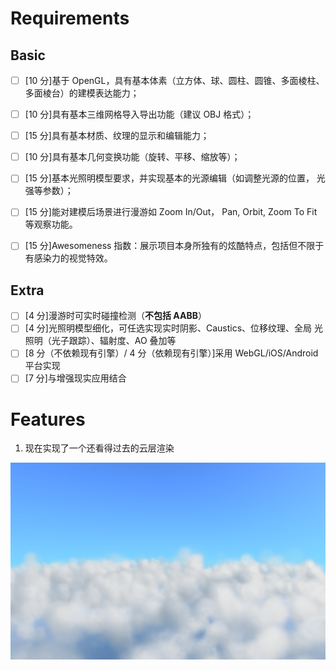 # Requirements

## Basic

- [ ] [10 分]基于 OpenGL，具有基本体素（立方体、球、圆柱、圆锥、多面棱柱、 多面棱台）的建模表达能力；

- [ ] [10 分]具有基本三维网格导入导出功能（建议 OBJ 格式）；

- [ ] [15 分]具有基本材质、纹理的显示和编辑能力；

- [ ] [10 分]具有基本几何变换功能（旋转、平移、缩放等）；

- [ ] [15 分]基本光照明模型要求，并实现基本的光源编辑（如调整光源的位置， 光强等参数）；

- [ ] [15 分]能对建模后场景进行漫游如 Zoom In/Out， Pan, Orbit, Zoom To Fit 等观察功能。

- [ ] [15 分]Awesomeness 指数：展示项目本身所独有的炫酷特点，包括但不限于 有感染力的视觉特效。

## Extra

- [ ] [4 分]漫游时可实时碰撞检测（**不包括 AABB**）
- [ ] [4 分]光照明模型细化，可任选实现实时阴影、Caustics、位移纹理、全局 光照明（光子跟踪）、辐射度、AO 叠加等
- [ ] [8 分（不依赖现有引擎）/ 4 分（依赖现有引擎）]采用 WebGL/iOS/Android 平台实现
- [ ] [7 分]与增强现实应用结合

# Features

1. 现在实现了一个还看得过去的云层渲染

![](https://github.com/Fairyland0902/FlightX/raw/master/screenshots/1.png)

